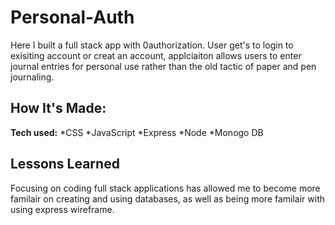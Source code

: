 # Personal-Auth
Here I built a full stack app with 0authorization. User get's to login to exisiting account or creat an account, applciaiton allows users to enter journal entries for personal use rather than the old tactic of paper and pen journaling.


## How It's Made:

**Tech used:** 
*CSS
*JavaScript
*Express
*Node
*Monogo DB

## Lessons Learned
Focusing on coding full stack applications has allowed me to become more familair on creating and using databases, as well as being more familair with using express wireframe.  




